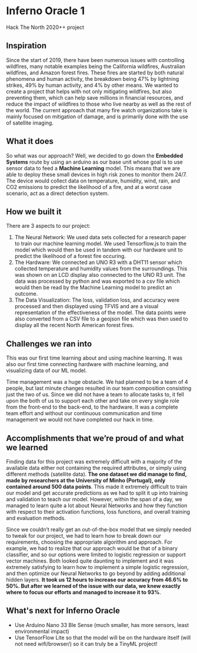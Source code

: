 # Inferno Oracle 1
Hack The North 2020++ project

## Inspiration

Since the start of 2019, there have been numerous issues with controlling wildfires, many notable examples being the California wildfires, Australian wildfires, and Amazon forest fires. These fires are started by both natural phenomena and human activity, the breakdown being 47% by lightning strikes, 49% by human activity, and 4% by other means. We wanted to create a project that helps with not only mitigating wildfires, but also preventing them, which can help save millions in financial resources, and reduce the impact of wildfires to those who live nearby as well as the rest of the world. The current approach that many fire watch organizations take is mainly focused on mitigation of damage, and is primarily done with the use of satellite imaging.

## What it does

So what was our approach? Well, we decided to go down the **Embedded Systems** route by using an arduino as our base unit whose goal is to use sensor data to feed a **Machine Learning** model. This means that we are able to deploy these small devices in high risk zones to monitor them 24/7. The device would collect data on temperature, humidity, wind, rain, and CO2 emissions to predict the likelihood of a fire, and at a worst case scenario, act as a direct detection system.

## How we built it

There are 3 aspects to our project:
1. The Neural Network: We used data sets collected for a research paper to train our machine learning model. We used Tensorflow.js to train the model which would then be used in tandem with our hardware unit to predict the likelihood of a forest fire occuring.
2. The Hardware: We connected an UNO R3 with a DHT11 sensor which collected temperature and humidity values from the surroundings. This was shown on an LCD display also connected to the UNO R3 unit. The data was processed by python and was exported to a csv file which would then be read by the Machine Learning model to predict an outcome.
3. The Data Visualization: The loss, validation loss, and accuracy were processed and then displayed using TFVIS and are a visual representation of the effectiveness of the model. The data points were also converted from a CSV file to a geojson file which was then used to display all the recent North American forest fires.

## Challenges we ran into

This was our first time learning about and using machine learning. It was also our first time connecting hardware with machine learning, and visualizing data of our ML model.

Time management was a huge obstacle. We had planned to be a team of 4 people, but last minute changes resulted in our team composition consisting just the two of us. Since we did not have a team to allocate tasks to, it fell upon the both of us to support each other and take on every single role from the front-end to the back-end, to the hardware. It was a complete team effort and without our continuous communication and time management we would not have completed our hack in time.

## Accomplishments that we’re proud of and what we learned

Finding data for this project was extremely difficult with a majority of the available data either not containing the required attributes, or simply using different methods (satellite data). **The one dataset we did manage to find, made by researchers at the University of Minho (Portugal), only contained around 500 data points**. This made it extremely difficult to train our model and get accurate predictions as we had to split it up into training and validation to teach our model. However, within the span of a day, we managed to learn quite a lot about Neural Networks and how they function with respect to their activation functions, loss functions, and overall training and evaluation methods.

Since we couldn’t really get an out-of-the-box model that we simply needed to tweak for our project, we had to learn how to break down our requirements, choosing the appropriate algorithm and approach. For example, we had to realize that our approach would be that of a binary classifier, and so our options were limited to logistic regression or support vector machines. Both looked quite daunting to implement and it was extremely satisfying to learn how to implement a simple logistic regression, and then optimize our Neural Networks to go beyond by adding additional hidden layers. **It took us 12 hours to increase our accuracy from 46.6% to 50%. But after we learned of the issue with our data, we knew exactly where to focus our efforts and managed to increase it to 93%**.

## What's next for Inferno Oracle

* Use Arduino Nano 33 Ble Sense (much smaller, has more sensors, least environmental impact)
* Use TensorFlow Lite so that the model will be on the hardware itself (will not need wifi/browser/)
so it can truly be a TinyML project!
